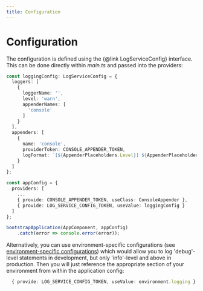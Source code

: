 ```yaml
---
title: Configuration
---
```

# Configuration

The configuration is defined using the {@link LogServiceConfig} interface.  This can be done directly within _main.ts_ and passed into the providers:

``` typescript
const loggingConfig: LogServiceConfig = {
  loggers: [
    {
      loggerName: '',
      level: 'warn',
      appenderNames: [
        'console'
      ]
    }
  ],
  appenders: [
    {
      name: 'console',
      providerToken: CONSOLE_APPENDER_TOKEN,
      logFormat: `[${AppenderPlaceholders.Level}] ${AppenderPlaceholders.Logger} ${AppenderPlaceholders.Message}${AppenderPlaceholders.Error}`
    }
  ]
};

const appConfig = {
  providers: [
    ...
    { provide: CONSOLE_APPENDER_TOKEN, useClass: ConsoleAppender },
    { provide: LOG_SERVICE_CONFIG_TOKEN, useValue: loggingConfig }
  ]
};

bootstrapApplication(AppComponent, appConfig)
    .catch(error => console.error(error));
```

Alternatively, you can use environment-specific configurations (see [environment-specific configurations](https://angular.dev/tools/cli/environments#using-environment-specific-variables-in-your-app)) which would allow you to log 'debug'-level statements in development, but only 'info'-level and above in production.  Then you will just reference the appropriate section of your environment from within the application config:

``` typescript
  { provide: LOG_SERVICE_CONFIG_TOKEN, useValue: environment.logging }
```
